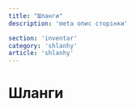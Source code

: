 ```yaml
---
title: "Шланги"
description: 'meta опис сторінки'

section: 'inventar'
category: 'shlanhy'
article: 'shlanhy'
---
```


# Шланги